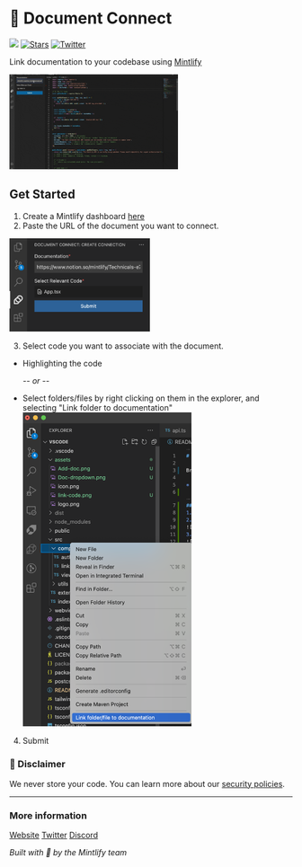 # 🌿 Document Connect

![](https://img.shields.io/github/checks-status/mintlify/mintlify/38f1d5b1fd9397e56f5da3ec2d254b09859a579f) [![Stars](https://img.shields.io/github/stars/mintlify/mintlify?style=social)](https://github.com/mintlify/mintlify) [![Twitter](https://img.shields.io/twitter/follow/mintlify?style=social)](https://twitter.com/mintlify)

Link documentation to your codebase using [Mintlify](https://mintlify.com)

<img src="/vscode/assets/Create-connection.gif" width="300px" />

## Get Started

1. Create a Mintlify dashboard [here](https://www.mintlify.com/create)
2. Paste the URL of the document you want to connect.

<img src="/vscode/assets/document-link.png" width="250px" />

3. Select code you want to associate with the document.

- Highlighting the code

  _-- or --_

- Select folders/files by right clicking on them in the explorer, and selecting "Link folder to documentation"
  <img src="/vscode/assets/link-file.png" width="300px" />

4. Submit

### 🚨 Disclaimer

We never store your code. You can learn more about our [security policies](https://www.mintlify.com/security).

---

### More information

[Website](https://mintlify.com/)
[Twitter](https://twitter.com/mintlify)
[Discord](https://discord.gg/6W7GuYuxra)

_Built with 💚 by the Mintlify team_

